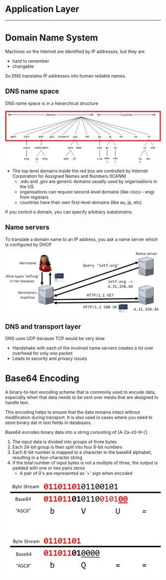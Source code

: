 # Application Layer

---

# Domain Name System
Machines on the Internet are identified by IP addresses, but they are
- hard to remember
- changable

So DNS translates IP addresses into human redable names.

## DNS name space
DNS name space is in a hierarchical structure

![img.png](images/5_images/img.png)

- The top level domains inside the red box are controlled by Internet Corporation for Assigned Names and Numbers (ICANN)
  - .edu and .gov are generic domains usually used by organisations in the US
  - organisations can request second-level domains (like cisco - eng) from registars
  - countries have their own first-level domains (like au, jp, etc)

If you control a domain, you can specify arbitrary subdomains.

## Name servers
To translate a domain name to an IP address, you ask a name server which is configured by DHCP

![img_1.png](images/5_images/img_1.png)

## DNS and transport layer
DNS uses UDP because TCP would be very slow
- Handshake with each of the involved name servers creates a lot over overhead for only one packet
- Leads to security and privacy issues


# Base64 Encoding
A binary-to-text encoding scheme that is commonly used to encode data, 
especially when that data needs to be sent over media that are designed to handle text.

This encoding helps to ensure that the data remains intact without modification during transport.
It is also used in cases where you need to store binary dat in text fields in databases.

Base64 encodes binary data into a string consisting of [A-Za-z0-9+/].

1. The input data is divided into groups of three bytes
2. Each 24-bit group is then split into four 6-bit numbers
3. Each 6-bit number is mapped to a character in the base64 alphabet, resulting in a four-character string
4. If the total number of input bytes is not a multiple of three, the output is padded with one or two pairs zeros
   - A pair of 0's are represented as '=' sign when encoded

![img.png](images/5_images/img_2.png)

